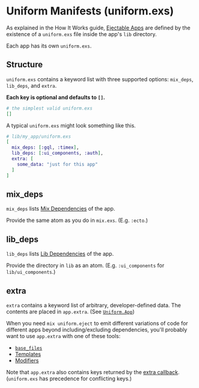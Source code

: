 # Uniform Manifests (uniform.exs)

As explained in the How It Works guide, [Ejectable
Apps](how-it-works.html#ejectable-apps) are defined by the existence of a
`uniform.exs` file inside the app's `lib` directory.

Each app has its own `uniform.exs`.

## Structure

`uniform.exs` contains a keyword list with three supported options: `mix_deps`,
`lib_deps`, and `extra`.

**Each key is optional and defaults to `[]`.**

```elixir
# the simplest valid uniform.exs
[]
```

A typical `uniform.exs` might look something like this.

```elixir
# lib/my_app/uniform.exs
[
  mix_deps: [:gql, :timex],
  lib_deps: [:ui_components, :auth],
  extra: [
    some_data: "just for this app"
  ]
]
```

## mix_deps

`mix_deps` lists [Mix Dependencies](dependencies.html#mix-dependencies) of the
app.

Provide the same atom as you do in `mix.exs`. (E.g. `:ecto`.)

## lib_deps

`lib_deps` lists [Lib Dependencies](dependencies.html#lib-dependencies) of the
app.

Provide the directory in `lib` as an atom. (E.g. `:ui_components` for
`lib/ui_components`.)

## extra

`extra` contains a keyword list of arbitrary, developer-defined data. The
contents are placed in `app.extra`. (See [`Uniform.App`](Uniform.App.html))

When you need `mix uniform.eject` to emit different variations of code for
different apps beyond including/excluding dependencies, you'll probably want to
use `app.extra` with one of these tools:

- [`base_files`](Uniform.Blueprint.html#base_files/1)
- [Templates](building-files-from-eex-templates.html)
- [Modifiers](Uniform.Blueprint.html#modify/2)

Note that `app.extra` also contains keys returned by the [extra
callback](Uniform.Blueprint.html#c:extra/1). (`uniform.exs` has precedence for
conflicting keys.)
